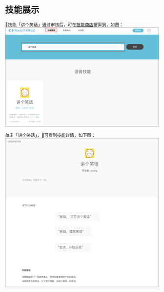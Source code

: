 # 技能展示

技能「讲个笑话」通过审核后，可在[技能商店](https://skill.rokid.com/store/#/)搜索到，如图：
![](images/07-技能商店展示技能.jpg)

单击「讲个笑话」，可看到技能详情，如下图：
![](images/07-技能详情.jpg)
